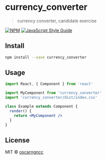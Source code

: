 # currency_converter

> currency converter, candidate exercise

[![NPM](https://img.shields.io/npm/v/currency_converter.svg)](https://www.npmjs.com/package/currency_converter) [![JavaScript Style Guide](https://img.shields.io/badge/code_style-standard-brightgreen.svg)](https://standardjs.com)

## Install

```bash
npm install --save currency_converter
```

## Usage

```jsx
import React, { Component } from 'react'

import MyComponent from 'currency_converter'
import 'currency_converter/dist/index.css'

class Example extends Component {
  render() {
    return <MyComponent />
  }
}
```

## License

MIT © [oscarngncc](https://github.com/oscarngncc)
